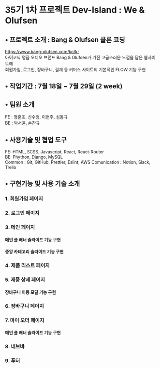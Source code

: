 # 35기 1차 프로젝트 Dev-Island : We & Olufsen

## • 프로젝트 소개 : Bang & Olufsen 클론 코딩
  https://www.bang-olufsen.com/ko/kr  
  아이코닉 명품 오디오 브랜드 Bang & Olufsen가 가진 고급스러운 느낌을 담은 웹사이트에  
  회원가입, 로그인, 장바구니, 결제 등	커머스 사이트의 기본적인 FLOW 기능 구현

## • 작업기간 : 7월 18일 ~ 7월 29일 (2 week)

## • 팀원 소개
  FE : 정훈조, 신수정, 이현주, 심동규  
  BE : 박서윤, 손찬규
 
## • 사용기술 및 협업 도구
  FE: HTML, SCSS, Javascript, React, React-Router  
  BE: Phython, Django, MySQL  
  Common : Git, GitHub, Prettier, Eslint, AWS
  Comunication : Notion, Slack, Trello  
 
## • 구현기능 및 사용 기술 소개 

### 1. 회원가입 페이지

### 2. 로그인 페이지

### 3. 메인 페이지
 #### 메인 풀 배너 슬라이드 기능 구현
 #### 중앙 카테고리 슬라이드 기능 구현

### 4. 제품 리스트 페이지

### 5. 제품 상세 페이지
 #### 장바구니 이동 모달 기능 구현

### 6. 장바구니 페이지

### 7. 마이 오더 페이지
  #### 메인 풀 배너 슬라이드 기능 구현
  
### 8. 네브바
### 9. 푸터

